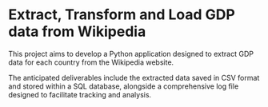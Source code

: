 # Extract, Transform and Load GDP data from Wikipedia

This project aims to develop a Python application designed to extract GDP data for each country from the Wikipedia website.

The anticipated deliverables include the extracted data saved in CSV format and stored within a SQL database, alongside a comprehensive log file designed to facilitate tracking and analysis.